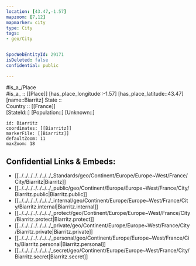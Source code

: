 ```yaml
---
location: [43.47,-1.57] 
mapzoom: [7,12] 
mapmarker: city 
type: City
tags:
- geo/City


SpocWebEntityId: 29171
isDeleted: false
confidential: public

---
```

#is_a_/Place  
#is_a_ :: [[Place]] 
[has_place_longitude::-1.57] 
[has_place_latitude::43.47] 
[name::Biarritz] 
State ::  
Country :: [[France]]  
[StateId::] 
[Population::] 
[Unknown::] 


```leaflet
id: Biarritz
coordinates: [[Biarritz]] 
markerFile: [[Biarritz]] 
defaultZoom: 11 
maxZoom: 18
```


## Confidential Links & Embeds: 
- [[../../../../../../../_Standards/geo/Continent/Europe/Europe~West/France/City/Biarritz|Biarritz]] 
- [[../../../../../../../_public/geo/Continent/Europe/Europe~West/France/City/Biarritz.public|Biarritz.public]] 
- [[../../../../../../../_internal/geo/Continent/Europe/Europe~West/France/City/Biarritz.internal|Biarritz.internal]] 
- [[../../../../../../../_protect/geo/Continent/Europe/Europe~West/France/City/Biarritz.protect|Biarritz.protect]] 
- [[../../../../../../../_private/geo/Continent/Europe/Europe~West/France/City/Biarritz.private|Biarritz.private]] 
- [[../../../../../../../_personal/geo/Continent/Europe/Europe~West/France/City/Biarritz.personal|Biarritz.personal]] 
- [[../../../../../../../_secret/geo/Continent/Europe/Europe~West/France/City/Biarritz.secret|Biarritz.secret]] 
